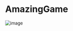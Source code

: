 # AmazingGame

![image](https://github.com/2166057/AmazingGame/assets/104145049/c638e7f1-978d-4ab9-b379-2738227a9bef)
